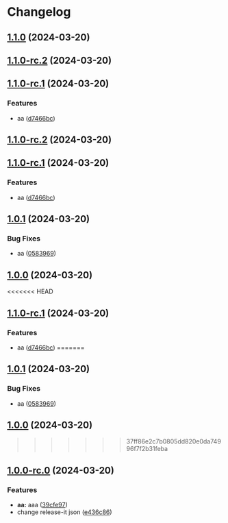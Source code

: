 # Changelog

## [1.1.0](https://github.com/Enkhtuvshin0513/release-test/compare/1.0.1...1.1.0) (2024-03-20)

## [1.1.0-rc.2](https://github.com/Enkhtuvshin0513/release-test/compare/1.0.1...1.1.0) (2024-03-20)

## [1.1.0-rc.1](https://github.com/Enkhtuvshin0513/release-test/compare/1.0.1...1.1.0) (2024-03-20)


### Features

* aa ([d7466bc](https://github.com/Enkhtuvshin0513/release-test/commit/d7466bcd6912b466cfbd95fc8455749c68b865ff))

## [1.1.0-rc.2](https://github.com/Enkhtuvshin0513/release-test/compare/1.1.0-rc.1...1.1.0-rc.2) (2024-03-20)

## [1.1.0-rc.1](https://github.com/Enkhtuvshin0513/release-test/compare/1.1.0-rc.1...1.1.0-rc.2) (2024-03-20)


### Features

* aa ([d7466bc](https://github.com/Enkhtuvshin0513/release-test/commit/d7466bcd6912b466cfbd95fc8455749c68b865ff))

## [1.0.1](https://github.com/Enkhtuvshin0513/release-test/compare/1.1.0-rc.1...1.1.0-rc.2) (2024-03-20)


### Bug Fixes

* aa ([0583969](https://github.com/Enkhtuvshin0513/release-test/commit/0583969b97c45b4cdd5213b9cd88c8a25911c3b7))

## [1.0.0](https://github.com/Enkhtuvshin0513/release-test/compare/1.1.0-rc.1...1.1.0-rc.2) (2024-03-20)

<<<<<<< HEAD
## [1.1.0-rc.1](https://github.com/Enkhtuvshin0513/release-test/compare/1.0.0-rc.0...1.1.0-rc.1) (2024-03-20)


### Features

* aa ([d7466bc](https://github.com/Enkhtuvshin0513/release-test/commit/d7466bcd6912b466cfbd95fc8455749c68b865ff))
=======
## [1.0.1](https://github.com/Enkhtuvshin0513/release-test/compare/1.0.0...1.0.1) (2024-03-20)


### Bug Fixes

* aa ([0583969](https://github.com/Enkhtuvshin0513/release-test/commit/0583969b97c45b4cdd5213b9cd88c8a25911c3b7))

## [1.0.0](https://github.com/Enkhtuvshin0513/release-test/compare/1.0.0-rc.0...1.0.0) (2024-03-20)
>>>>>>> 37ff86e2c7b0805dd820e0da74996f7f2b31feba

## [1.0.0-rc.0](https://github.com/Enkhtuvshin0513/release-test/compare/...1.0.0-rc.0) (2024-03-20)


### Features

* **aa:** aaa ([39cfe97](https://github.com/Enkhtuvshin0513/release-test/commit/39cfe97faa77db51798448d4c6f6b4d17cf23c44))
* change release-it json ([e436c86](https://github.com/Enkhtuvshin0513/release-test/commit/e436c860586ace4457a89148045da436c5886851))
